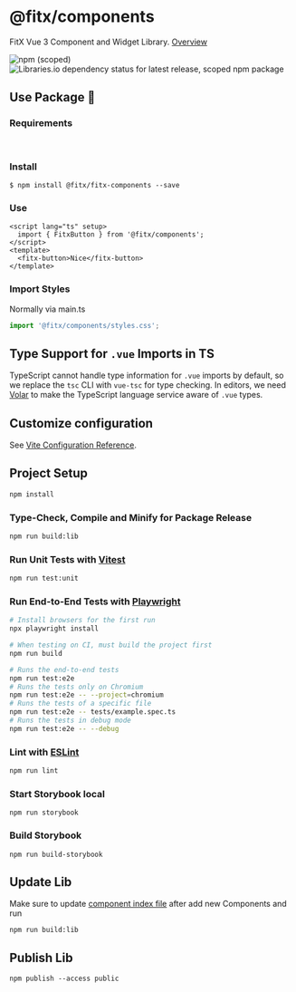 # @fitx/components

FitX Vue 3 Component and Widget Library. [Overview](https://components.fitx.de)

![npm (scoped)](https://img.shields.io/npm/v/@fitx/components?style=flat-square)
![Libraries.io dependency status for latest release, scoped npm package](https://img.shields.io/librariesio/release/npm/@fitx/customer-components)

## Use Package 🐨
### Requirements
[<img src="https://img.shields.io/badge/Node-lts%20_v.20_-blue" alt="">](.nvmrc)
[<img src="https://img.shields.io/badge/Vue-^3.4-blue" alt="">](./package.json)

### Install

```shell
$ npm install @fitx/fitx-components --save
```

### Use

```vue
<script lang="ts" setup>
  import { FitxButton } from '@fitx/components';
</script>
<template>
  <fitx-button>Nice</fitx-button>
</template>
```


### Import Styles
Normally via main.ts

```js
import '@fitx/components/styles.css';
```

## Type Support for `.vue` Imports in TS

TypeScript cannot handle type information for `.vue` imports by default, so we replace the `tsc` CLI with `vue-tsc` for type checking. In editors, we need [Volar](https://marketplace.visualstudio.com/items?itemName=Vue.volar) to make the TypeScript language service aware of `.vue` types.

## Customize configuration

See [Vite Configuration Reference](https://vitejs.dev/config/).

## Project Setup

```sh
npm install
```

### Type-Check, Compile and Minify for Package Release

```sh
npm run build:lib
```

### Run Unit Tests with [Vitest](https://vitest.dev/)

```sh
npm run test:unit
```

### Run End-to-End Tests with [Playwright](https://playwright.dev)

```sh
# Install browsers for the first run
npx playwright install

# When testing on CI, must build the project first
npm run build

# Runs the end-to-end tests
npm run test:e2e
# Runs the tests only on Chromium
npm run test:e2e -- --project=chromium
# Runs the tests of a specific file
npm run test:e2e -- tests/example.spec.ts
# Runs the tests in debug mode
npm run test:e2e -- --debug
```

### Lint with [ESLint](https://eslint.org/)

```sh
npm run lint
```

### Start Storybook local
```
npm run storybook
```

### Build Storybook
```
npm run build-storybook
```

## Update Lib
Make sure to update [component index file](src/components/index.ts) after add new Components and run
```
npm run build:lib
```
## Publish Lib
```
npm publish --access public
```

